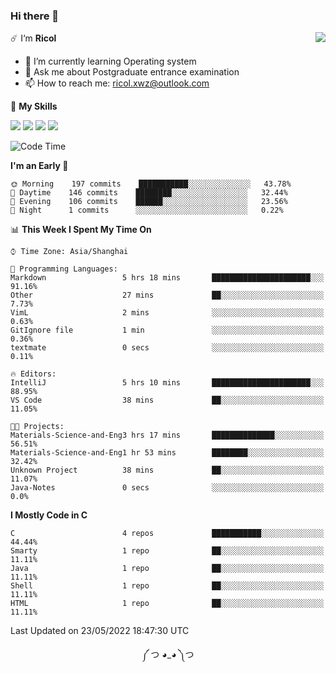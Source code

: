 ### Hi there 👋

<a href="#">
  <img align="right" src="https://github-readme-stats.vercel.app/api?username=Ricolxwz&count_private=true&show_icons=true&theme=prussian" />
</a>

☄️ I‘m **Ricol**

- 🌱 I’m currently learning Operating system
- 💬 Ask me about Postgraduate entrance examination
- 📫 How to reach me: ricol.xwz@outlook.com

🌟 **My Skills**

![](https://img.shields.io/badge/-Git-000000?style=flat-square&logo=git&logoColor=fff)
![](https://img.shields.io/badge/-C-3e74a2?style=flat-square&logo=C&logoColor=fff)
![](https://img.shields.io/badge/-Python-4fc08d?style=flat-square&logo=python&logoColor=fff)
![](https://img.shields.io/badge/-java-ffa500?style=flat-square&logo=java&logoColor=fff)

<!--START_SECTION:waka-->
![Code Time](http://img.shields.io/badge/Code%20Time-0%20secs-blue)

**I'm an Early 🐤** 

```text
🌞 Morning    197 commits    ███████████░░░░░░░░░░░░░░   43.78% 
🌆 Daytime    146 commits    ████████░░░░░░░░░░░░░░░░░   32.44% 
🌃 Evening    106 commits    ██████░░░░░░░░░░░░░░░░░░░   23.56% 
🌙 Night      1 commits      ░░░░░░░░░░░░░░░░░░░░░░░░░   0.22%

```


📊 **This Week I Spent My Time On** 

```text
⌚︎ Time Zone: Asia/Shanghai

💬 Programming Languages: 
Markdown                 5 hrs 18 mins       ██████████████████████░░░   91.16% 
Other                    27 mins             ██░░░░░░░░░░░░░░░░░░░░░░░   7.73% 
VimL                     2 mins              ░░░░░░░░░░░░░░░░░░░░░░░░░   0.63% 
GitIgnore file           1 min               ░░░░░░░░░░░░░░░░░░░░░░░░░   0.36% 
textmate                 0 secs              ░░░░░░░░░░░░░░░░░░░░░░░░░   0.11%

🔥 Editors: 
IntelliJ                 5 hrs 10 mins       ██████████████████████░░░   88.95% 
VS Code                  38 mins             ██░░░░░░░░░░░░░░░░░░░░░░░   11.05%

🐱‍💻 Projects: 
Materials-Science-and-Eng3 hrs 17 mins       ██████████████░░░░░░░░░░░   56.51% 
Materials-Science-and-Eng1 hr 53 mins        ████████░░░░░░░░░░░░░░░░░   32.42% 
Unknown Project          38 mins             ██░░░░░░░░░░░░░░░░░░░░░░░   11.07% 
Java-Notes               0 secs              ░░░░░░░░░░░░░░░░░░░░░░░░░   0.0%

```

**I Mostly Code in C** 

```text
C                        4 repos             ███████████░░░░░░░░░░░░░░   44.44% 
Smarty                   1 repo              ██░░░░░░░░░░░░░░░░░░░░░░░   11.11% 
Java                     1 repo              ██░░░░░░░░░░░░░░░░░░░░░░░   11.11% 
Shell                    1 repo              ██░░░░░░░░░░░░░░░░░░░░░░░   11.11% 
HTML                     1 repo              ██░░░░░░░░░░░░░░░░░░░░░░░   11.11%

```



 Last Updated on 23/05/2022 18:47:30 UTC
<!--END_SECTION:waka-->

<div align="center">
༼ つ ◕_◕ ༽つ
</div>
